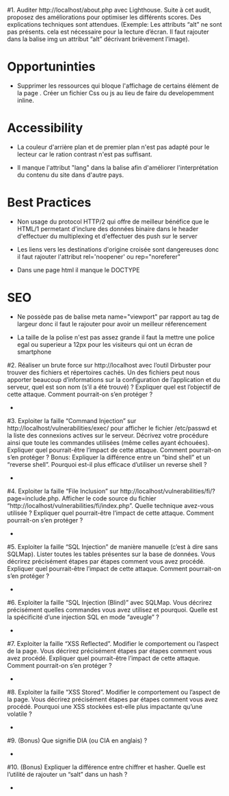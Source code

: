 #1. Auditer http://localhost/about.php avec Lighthouse. Suite à cet audit, proposez des
améliorations pour optimiser les différents scores. Des explications techniques sont
attendues. (Exemple: Les attributs “alt” ne sont pas présents. cela est nécessaire pour la
lecture d’écran. Il faut rajouter dans la balise img un attribut “alt” décrivant brièvement
l’image).



# Opportuninties

* Supprimer les ressources qui bloque l'affichage de certains élément de la page . Créer un fichier Css ou js au lieu de faire du developemment inline.

# Accessibility

* La couleur d'arrière plan et de premier plan n'est pas adapté pour le lecteur car le ration contrast n'est pas suffisant. 

* Il manque l'attribut "lang" dans la balise <html> afin d'améliorer l'interprétation du contenu du site dans d'autre pays.

# Best Practices

* Non usage du protocol HTTP/2 qui offre de meilleur bénéfice que le HTML/1 permetant d'inclure des données binaire dans le header d'effectuer du multiplexing et d'effectuer des push sur le server 

* Les liens vers les destinations d'origine croisée sont dangereuses donc il faut rajouter l'attribut rel='noopener' ou rep="noreferer"

* Dans une page html il manque le DOCTYPE 

# SEO

* Ne possède pas de balise meta name="viewport" par rapport au tag de largeur donc il faut le rajouter pour avoir un meilleur réferencement

* La taille de la polise n'est pas assez grande il faut la mettre une police egal ou superieur a 12px pour les visiteurs qui ont un écran de smartphone





#2. Réaliser un brute force sur http://localhost avec l’outil Dirbuster pour trouver des fichiers et
répertoires cachés. Un des fichiers peut nous apporter beaucoup d’informations sur la
configuration de l’application et du serveur, quel est son nom (s’il a été trouvé) ? Expliquer
quel est l’objectif de cette attaque. Comment pourrait-on s’en protéger ?

*





#3. Exploiter la faille “Command Injection” sur http://localhost/vulnerabilities/exec/ pour
afficher le fichier /etc/passwd et la liste des connexions actives sur le serveur.
Décrivez votre procédure ainsi que toute les commandes utilisées (même celles ayant
échouées). Expliquer quel pourrait-être l’impact de cette attaque. Comment pourrait-on s’en
protéger ?
Bonus: Expliquer la différence entre un “bind shell” et un “reverse shell”. Pourquoi est-il plus
efficace d’utiliser un reverse shell ?

*



#4. Exploiter la faille “File Inclusion” sur http://localhost/vulnerabilities/fi/?page=include.php.
Afficher le code source du fichier “http://localhost/vulnerabilities/fi/index.php”. Quelle
technique avez-vous utilisée ? Expliquer quel pourrait-être l’impact de cette attaque.
Comment pourrait-on s’en protéger ?

*



#5. Exploiter la faille “SQL Injection” de manière manuelle (c’est à dire sans SQLMap). Lister
toutes les tables présentes sur la base de données. Vous décrirez précisément étapes par
étapes comment vous avez procédé. Expliquer quel pourrait-être l’impact de cette attaque.
Comment pourrait-on s’en protéger ?

*




#6. Exploiter la faille “SQL Injection (Blind)” avec SQLMap. Vous décrirez précisément
quelles commandes vous avez utilisez et pourquoi. Quelle est la spécificité d’une injection
SQL en mode “aveugle” ?

*



#7. Exploiter la faille “XSS Reflected”. Modifier le comportement ou l’aspect de la page. Vous
décrirez précisément étapes par étapes comment vous avez procédé. Expliquer quel
pourrait-être l’impact de cette attaque. Comment pourrait-on s’en protéger ?

*




#8. Exploiter la faille “XSS Stored”. Modifier le comportement ou l’aspect de la page. Vous
décrirez précisément étapes par étapes comment vous avez procédé. Pourquoi une XSS
stockées est-elle plus impactante qu’une volatile ?

*


#9. (Bonus) Que signifie DIA (ou CIA en anglais) ?

*


#10. (Bonus) Expliquer la différence entre chiffrer et hasher. Quelle est l’utilité de rajouter un
“salt” dans un hash ?

*